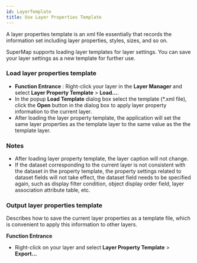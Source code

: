 ```yaml
---
id: LayerTemplate
title: Use Layer Properties Template
---
```

A layer properties template is an xml file essentially that records the information set including layer properties, styles, sizes, and so on.

SuperMap supports loading layer templates for layer settings. You can save your layer settings as a new template for further use.

### Load layer properties template

  * **Function Entrance** : Right-click your layer in the **Layer Manager** and select **Layer Property Template** > **Load...**. 
  * In the popup **Load Template** dialog box select the template (*.xml file), click the **Open** button in the dialog box to apply layer property information to the current layer.
  * After loading the layer property template, the application will set the same layer properties as the template layer to the same value as the the template layer.

### Notes

  * After loading layer property template, the layer caption will not change.
  * If the dataset corresponding to the current layer is not consistent with the dataset in the property template, the property settings related to dataset fields will not take effect, the dataset field needs to be specified again, such as display filter condition, object display order field, layer association attribute table, etc. 

### Output layer properties template

Describes how to save the current layer properties as a template file, which is convenient to apply this information to other layers.

**Function Entrance**

  * Right-click on your layer and select **Layer Property Template** > **Export...**


